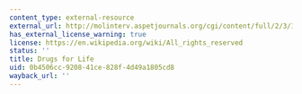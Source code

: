 ```yaml
---
content_type: external-resource
external_url: http://molinterv.aspetjournals.org/cgi/content/full/2/3/124
has_external_license_warning: true
license: https://en.wikipedia.org/wiki/All_rights_reserved
status: ''
title: Drugs for Life
uid: 0b4506cc-9208-41ce-828f-4d49a1805cd8
wayback_url: ''
---
```

